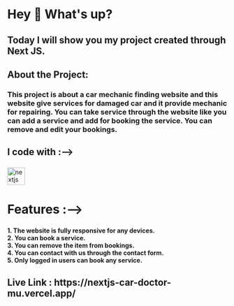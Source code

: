 <h1 align="left">Hey 👋 What's up?</h1>

###

<h2 align="left">Today I will show you my project created through Next JS.</h2>

###

<h2 align="left">About the Project:</h2>

###

<h3 align="left">This project is about a car mechanic finding website and this website give services for damaged car and it provide mechanic for repairing.  You can take service through the website like you can add a service and add for booking the service. You can remove and edit your bookings.</h3>

###

<h2 align="left">I code with :--></h2>

###

<div align="left">
  <img src="https://cdn.jsdelivr.net/gh/devicons/devicon/icons/nextjs/nextjs-original.svg" height="40" alt="nextjs logo"  />
</div>

###

<h1 align="left">Features :--></h1>

###

<h4 align="left">1. The website is fully responsive for any devices.<br>2. You can book a service.<br>3. You can remove the item from bookings.<br>4. You can contact with us through the contact form.<br>5. Only logged in users can book any service.</h4>

###

<h2 align="left">Live Link : https://nextjs-car-doctor-mu.vercel.app/</h2>

###
